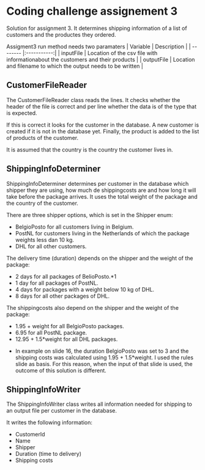 <h1> Coding challenge assignement 3</h1>

Solution for assignment 3. It determines shipping information of a list of customers and the productes they ordered.

Assigment3 run method needs two paramaters
| Variable | Description |
| -------- |:-----------:|
| inputFile | Location of the csv file with informationabout the customers and their products |
| outputFile | Location and filename to which the output needs to be written | 

<h2>CustomerFileReader</h2>
The CustomerFileReader class reads the lines. It checks whether the header of the file is correct and per line whether 
the data is of the type that is expected. 

If this is correct it looks for the customer in the database. A new customer is created if it is not in the database yet.
Finally, the product is added to the list of products of the customer.

It is assumed that the country is the country the customer lives in.  

<h2>ShippingInfoDeterminer</h2>
ShippingInfoDeterminer determines per customer in the database which shipper they are using, how much de shippingcosts are 
and how long it will take before the package arrives. It uses the total weight of the package and the country of the customer. 

There are three shipper options, which is set in the Shipper enum:

- BelgioPosto for all customers living in Belgium.
- PostNL for customers living in the Netherlands of which the package weights less dan 10 kg.
- DHL for all other customers.

The delivery time (duration) depends on the shipper and the weight of the package: 

- 2 days for all packages of BelioPosto.*1 
- 1 day for all packages of PostNL. 
- 4 days for packages with a weight below 10 kg of DHL.
- 8 days for all other packages of DHL.

The shippingcosts also depend on the shipper and the weight of the package:

- 1.95 + weight for all BelgioPosto packages.
- 6.95 for all PostNL package.
- 12.95 + 1.5*weight for all DHL packages.

* In example on slide 16, the duration BelgioPosto was set to 3 and the shipping costs was calculated using 1.95 + 1.5*weight. 
I used the rules slide as basis. For this reason, when the input of that slide is used, the outcome of this solution is different.

<h2>ShippingInfoWriter</h2>
The ShippingInfoWriter class writes all information needed for shipping to an output file per customer in the database. 

It writes the following information:

- CustomerId
- Name
- Shipper
- Duration (time to delivery)
- Shipping costs